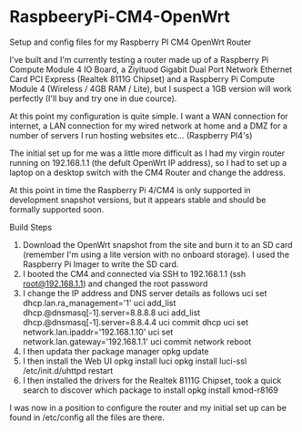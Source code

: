 # RaspbeeryPi-CM4-OpenWrt
Setup and config files for my Raspberry PI CM4 OpenWrt Router

I've built and I'm currently testing a router made up of a Raspberry Pi Compute Module 4 IO Board, a Ziyituod Gigabit Dual Port Network Ethernet Card PCI Express (Realtek 8111G Chipset) and a Raspberry Pi Compute Module 4 (Wireless / 4GB RAM / Lite), but I suspect a 1GB version will work perfectly (I'll buy and try one in due cource).

At this point my configuration is quite simple. I want a WAN connection for internet, a LAN connection for my wired network at home and a DMZ for a number of servers I run hosting websites etc... (Raspberry PI4's)

The initial set up for me was a little more difficult as I had my virgin router running on 192.168.1.1 (the defult OpenWrt IP address), so I had to set up a laptop on a desktop switch with the CM4 Router and change the address. 

At this point in time the Raspberry Pi 4/CM4 is only supported in development snapshot versions, but it appears stable and should be formally supported soon.

Build Steps

1. Download the OpenWrt snapshot from the site and burn it to an SD card (remember I'm using a lite version with no onboard storage). I used the Raspberry Pi Imager to write the SD card.
2. I booted the CM4 and connected via SSH to 192.168.1.1 (ssh root@192.168.1.1) and changed the root password
3. I change the IP address and DNS server details as follows
      uci set dhcp.lan.ra_management='1'
      uci add_list dhcp.@dnsmasq[-1].server=8.8.8.8
      uci add_list dhcp.@dnsmasq[-1].server=8.8.4.4
      uci commit dhcp
      uci set network.lan.ipaddr='192.168.1.10'
      uci set network.lan.gateway='192.168.1.1'
      uci commit network
      reboot
4. I then updata ther package manager
      opkg update
5. I then install the Web UI 
      opkg install luci
      opkg install luci-ssl
      /etc/init.d/uhttpd restart
6. I then installed the drivers for the Realtek 8111G Chipset, took a quick search to discover which package to install
      opkg install kmod-r8169

I was now in a position to configure the router and my initial set up can be found in /etc/config all the files are there. 
